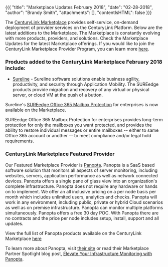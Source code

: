 {{{
"title": "Marketplace Updates February 2018",
"date": "02-28-2018",
"author": "Brandy Smith",
"attachments": [],
"contentIsHTML": false
}}}

The [CenturyLink Marketplace](https://www.ctl.io/marketplace-home/) provides self-service, on-demand deployment of provider services on the CenturyLink Platform. Below are the latest additions to the Marketplace.
The Marketplace is constantly evolving with more products, providers, and solutions. Check the Marketplace Updates for the latest Marketplace offerings. If you would like to join the CenturyLink Marketplace Provider Program, you can learn more [here](https://www.ctl.io/marketplace-program/).

### Products added to the CenturyLink Marketplace February 2018 include:

* [Sureline](https://www.ctl.io/marketplace/partner/SURE/) - Sureline software solutions enable business agility, productivity, and security through Application Mobility. The SUREedge products provide migration and recovery of any virtual or physical server, or cloud VM at the push of a button.

Sureline's [SUREedge Office 365 Mailbox Protection](https://www.ctl.io/marketplace/partner/SURE/product/SUREedge%20Office365%20Online%20Backup/) for enterprises is now available on the Marketplace.

SUREedge Office 365 Mailbox Protection for enterprises provides long-term protection for only the mailboxes you want protected, and provides the ability to restore individual messages or entire mailboxes -- either to same Office 365 account or another -- to meet compliance and/or legal hold requirements.

### CenturyLink Marketplace Featured Provider

Our Featured Marketplace Provider is [Panopta](https://www.panopta.com/). Panopta is a SaaS based software solution that monitors all aspects of server monitoring, including websites, servers, application performance as well as network connected devices. Panopta offers a single pane of glass view into an organization's complete infrastructure. Panopta does not require any hardware or hands on to implement. We offer an all inclusive pricing on a per node basis per month which includes unlimited users, analytics and checks. Panopta will work in any environment, including public, private or hybrid Cloud scenarios as well as on premise infrastructure. Panopta can monitor multiple platforms simultaneously. Panopta offers a free 30 day POC. With Panopta there are no contracts and the price per node includes setup, install, support and all updates.

View the full list of Panopta products available on the CenturyLink Marketplace [here](https://www.ctl.io/marketplace/partner/ZT9X/)

To learn more about Panopta, visit [their site](https://www.panopta.com/) or read their Marketplace Partner Spotlight blog post, [Elevate Your Infrastructure Monitoring with Panopta](https://www.ctl.io/blog/post/elevate-your-infrastructure-monitoring-with-panopta/).
